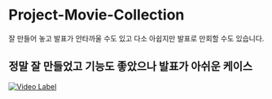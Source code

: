 # Project-Movie-Collection
잘 만들어 놓고 발표가 안타까울 수도 있고 다소 아쉽지만 발표로 만회할 수도 있습니다.

## 정말 잘 만들었고 기능도 좋았으나 발표가 아쉬운 케이스

[![Video Label](http://img.youtube.com/vi/_aJagQC7hpE/0.jpg)](https://www.youtube.com/watch?v=_aJagQC7hpE)

## 
